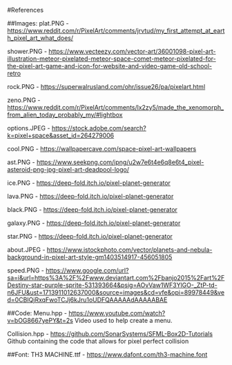 #References

##Images:
plat.PNG - https://www.reddit.com/r/PixelArt/comments/jrvtud/my_first_attempt_at_earth_pixel_art_what_does/

shower.PNG - https://www.vecteezy.com/vector-art/36001098-pixel-art-illustration-meteor-pixelated-meteor-space-comet-meteor-pixelated-for-the-pixel-art-game-and-icon-for-website-and-video-game-old-school-retro

rock.PNG - https://superwalrusland.com/ohr/issue26/pa/pixelart.html

zeno.PNG - https://www.reddit.com/r/PixelArt/comments/lx2zy5/made_the_xenomorph_from_alien_today_probably_my/#lightbox

options.JPEG - https://stock.adobe.com/search?k=pixel+space&asset_id=264279006

cool.PNG - https://wallpapercave.com/space-pixel-art-wallpapers

ast.PNG - https://www.seekpng.com/ipng/u2w7e6t4e6q8e6t4_pixel-asteroid-png-jpg-pixel-art-deadpool-logo/

ice.PNG - https://deep-fold.itch.io/pixel-planet-generator

lava.PNG - https://deep-fold.itch.io/pixel-planet-generator

black.PNG - https://deep-fold.itch.io/pixel-planet-generator

galaxy.PNG - https://deep-fold.itch.io/pixel-planet-generator

star.PNG - https://deep-fold.itch.io/pixel-planet-generator

about.JPEG - https://www.istockphoto.com/vector/planets-and-nebula-background-in-pixel-art-style-gm1403514917-456051805

speed.PNG - https://www.google.com/url?sa=i&url=https%3A%2F%2Fwww.deviantart.com%2Fbanjo2015%2Fart%2FDestiny-star-purple-sprite-531393664&psig=AOvVaw1WF3YlGO-_ZtP-td-n6JFU&ust=1713911012637000&source=images&cd=vfe&opi=89978449&ved=0CBIQjRxqFwoTCJj6kJru1oUDFQAAAAAdAAAAABAE

##Code:
Menu.hpp - https://www.youtube.com/watch?v=bOG8667yePY&t=2s
Video used to help create a menu.

Collision.hpp - https://github.com/SonarSystems/SFML-Box2D-Tutorials
Github containing the code that allows for pixel perfect collision

##Font:
TH3 MACHINE.ttf - https://www.dafont.com/th3-machine.font
